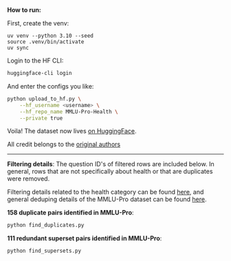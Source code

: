 **How to run:**

First, create the venv:
```
uv venv --python 3.10 --seed
source .venv/bin/activate
uv sync
```

Login to the HF CLI:
```sh
huggingface-cli login 
```

And enter the configs you like:
```sh
python upload_to_hf.py \
    --hf_username <username> \
    --hf_repo_name MMLU-Pro-Health \
    --private true
```

Voila! The dataset now lives [on HuggingFace](https://huggingface.co/datasets/mkieffer/MMLU-Pro-Health).

All credit belongs to the [original authors](https://huggingface.co/datasets/TIGER-Lab/MMLU-Pro)

---

**Filtering details**:
The question ID's of filtered rows are included below. In general, rows that are not specifically about health or that are duplicates were removed.

Filtering details related to the health category can be found [here](https://huggingface.co/datasets/TIGER-Lab/MMLU-Pro/discussions/31), and general deduping details of the MMLU-Pro dataset can be found [here](https://huggingface.co/datasets/TIGER-Lab/MMLU-Pro/discussions/33).


**158 duplicate pairs identified in MMLU-Pro**:
```sh
python find_duplicates.py
```

**111 redundant superset pairs identified in MMLU-Pro**:
```sh
python find_supersets.py
```